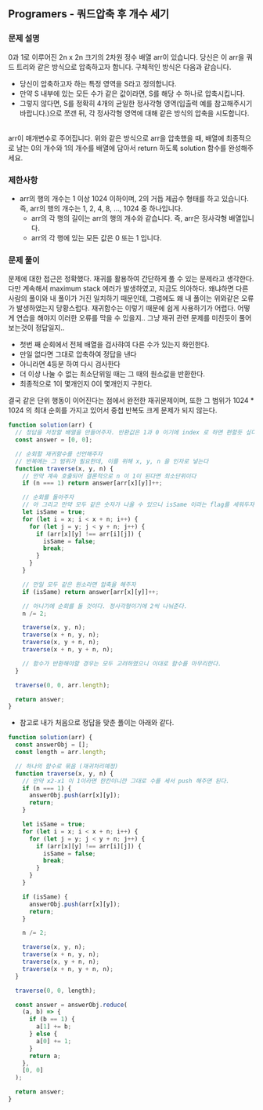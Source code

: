 ## Programers - 쿼드압축 후 개수 세기

### 문제 설명

0과 1로 이루어진 2n x 2n 크기의 2차원 정수 배열 arr이 있습니다. 당신은 이 arr을 쿼드 트리와 같은 방식으로 압축하고자 합니다. 구체적인 방식은 다음과 같습니다. <br />

- 당신이 압축하고자 하는 특정 영역을 S라고 정의합니다.
- 만약 S 내부에 있는 모든 수가 같은 값이라면, S를 해당 수 하나로 압축시킵니다.
- 그렇지 않다면, S를 정확히 4개의 균일한 정사각형 영역(입출력 예를 참고해주시기 바랍니다.)으로 쪼갠 뒤, 각 정사각형 영역에 대해 같은 방식의 압축을 시도합니다.

<br />
arr이 매개변수로 주어집니다. 위와 같은 방식으로 arr을 압축했을 때, 배열에 최종적으로 남는 0의 개수와 1의 개수를 배열에 담아서 return 하도록 solution 함수를 완성해주세요.

### 제한사항

- arr의 행의 개수는 1 이상 1024 이하이며, 2의 거듭 제곱수 형태를 하고 있습니다. 즉, arr의 행의 개수는 1, 2, 4, 8, ..., 1024 중 하나입니다.
  - arr의 각 행의 길이는 arr의 행의 개수와 같습니다. 즉, arr은 정사각형 배열입니다.
  - arr의 각 행에 있는 모든 값은 0 또는 1 입니다.

### 문제 풀이

문제에 대한 접근은 정확했다. 재귀를 활용하여 간단하게 풀 수 있는 문제라고 생각한다. 다만 계속해서 maximum stack 에러가 발생하였고, 지금도 의아하다. 왜냐하면 다른 사람의 풀이와 내 풀이가 거진 일치하기 때문인데, 그럼에도 왜 내 풀이는 위와같은 오류가 발생하였는지 당황스럽다. 재귀함수는 이렇기 때문에 쉽게 사용하기가 어렵다. 어떻게 연습을 해야지 이러한 오류를 막을 수 있을지.. 그냥 재귀 관련 문제를 미친듯이 풀어보는것이 정답일지.. <br />

- 첫번 째 순회에서 전체 배열을 검사햐여 다른 수가 있는지 화인한다.
- 만일 없다면 그대로 압축하여 정답을 낸다
- 아니라면 4등분 하여 다시 검사한다
- 더 이상 나눌 수 없는 최소단위일 때는 그 때의 원소값을 반환한다.
- 최종적으로 1이 몇개인지 0이 몇개인지 구한다.
  <br />

결국 같은 단위 행동이 이어진다는 점에서 완전한 재귀문제이며, 또한 그 범위가 1024 \* 1024 의 최대 순회를 가지고 있어서 중첩 반복도 크게 문제가 되지 않는다. <br />

```js
function solution(arr) {
  // 정답을 저장할 배열을 만들어주자. 반환값은 1과 0 이기에 index 로 하면 편할듯 싶다.
  const answer = [0, 0];

  // 순회할 재귀함수를 선언해주자
  // 반복에는 그 범위가 필요한데, 이를 위해 x, y, n 을 인자로 넣는다
  function traverse(x, y, n) {
    // 만약 계속 호출되어 결론적으로 n 이 1이 된다면 최소단위이다
    if (n === 1) return answer[arr[x][y]]++;

    // 순회를 돌아주자
    // 아 그리고 만약 모두 같은 숫자가 나올 수 있으니 isSame 이라는 flag를 세워두자
    let isSame = true;
    for (let i = x; i < x + n; i++) {
      for (let j = y; j < y + n; j++) {
        if (arr[x][y] !== arr[i][j]) {
          isSame = false;
          break;
        }
      }
    }

    // 만일 모두 같은 원소라면 압축을 해주자
    if (isSame) return answer[arr[x][y]]++;

    // 아니기에 순회를 돌 것이다. 정사각형이기에 2씩 나눠준다.
    n /= 2;

    traverse(x, y, n);
    traverse(x + n, y, n);
    traverse(x, y + n, n);
    traverse(x + n, y + n, n);

    // 함수가 반환해야할 경우는 모두 고려하였으니 이대로 함수를 마무리한다.
  }

  traverse(0, 0, arr.length);

  return answer;
}
```

- 참고로 내가 처음으로 정답을 맞춘 풀이는 아래와 같다.

```js
function solution(arr) {
  const answerObj = [];
  const length = arr.length;

  // 하나의 함수로 묶음 (재귀처리예정)
  function traverse(x, y, n) {
    // 만약 x2-x1 이 1이라면 한칸이니깐 그대로 수를 세서 push 해주면 된다.
    if (n === 1) {
      answerObj.push(arr[x][y]);
      return;
    }

    let isSame = true;
    for (let i = x; i < x + n; i++) {
      for (let j = y; j < y + n; j++) {
        if (arr[x][y] !== arr[i][j]) {
          isSame = false;
          break;
        }
      }
    }

    if (isSame) {
      answerObj.push(arr[x][y]);
      return;
    }

    n /= 2;

    traverse(x, y, n);
    traverse(x + n, y, n);
    traverse(x, y + n, n);
    traverse(x + n, y + n, n);
  }

  traverse(0, 0, length);

  const answer = answerObj.reduce(
    (a, b) => {
      if (b == 1) {
        a[1] += b;
      } else {
        a[0] += 1;
      }
      return a;
    },
    [0, 0]
  );

  return answer;
}
```
